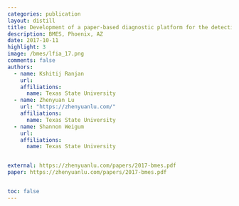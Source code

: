 ```yaml
---
categories: publication
layout: distill
title: Development of a paper-based diagnostic platform for the detection of diarrhea causing pathogens
description: BMES, Phoenix, AZ
date: 2017-10-11
highlight: 3
image: /bmes/lfia_17.png
comments: false
authors:
  - name: Kshitij Ranjan
    url:
    affiliations:
      name: Texas State University
  - name: Zhenyuan Lu
    url: "https://zhenyuanlu.com/"
    affiliations:
      name: Texas State University
  - name: Shannon Weigum
    url:
    affiliations:
      name: Texas State University


external: https://zhenyuanlu.com/papers/2017-bmes.pdf
paper: https://zhenyuanlu.com/papers/2017-bmes.pdf


toc: false
---
```

